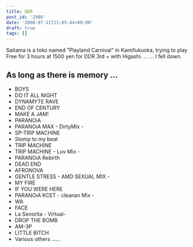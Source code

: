 ```yaml
---
title: DDR
post_id: '2980'
date: '2000-07-11T21:05:44+09:00'
draft: true
tags: []
---
```


Saitama is a toko named "Playland Carnival" in Kamifukuoka, trying to play Free for 3 hours at 1500 yen for DDR 3rd + with Higashi. ... ... I fell down.

## As long as there is memory ...

*   BOYS
*   DO IT ALL NIGHT
*   DYNAMYTE RAVE
*   END OF CENTURY
*   MAKE A JAM!
*   PARANOiA
*   PARANOiA MAX - DirtyMix -
*   SP-TRIP MACHINE
*   Stomp to my beat
*   TRIP MACHINE
*   TRIP MACHINE - Luv Mix -
*   PARANOiA Rebirth
*   DEAD END
*   AFRONOVA
*   GENTLE STRESS - AMD SEXUAL MIX -
*   MY FIRE
*   IF YOU WERE HERE
*   PARANOiA KCET - cleanan Mix -
*   WA
*   FACE
*   La Senorita - Virtual-
*   DROP THE BOMB
*   AM-3P
*   LITTLE BITCH
*   Various others ......
